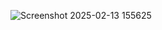 ![Screenshot 2025-02-13 155625](https://github.com/user-attachments/assets/b02eaa43-d1b4-4403-bad1-b4db3e922c91)
